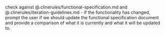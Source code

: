 check against @.clinerules/functional-specification.md and @.clinerules/iteration-guidelines.md - if the functionality has changed, prompt the user if we should update the functional specification document and provide a comparison of what it is currently and what it will be updated to.
